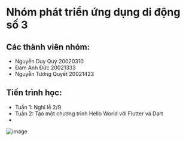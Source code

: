 # Nhóm phát triển ứng dụng di động số 3
## Các thành viên nhóm:
- Nguyễn Duy Quý 20020310
- Đàm Anh Đức 20021333
- Nguyễn Tương Quyết 20021423
## Tiến trình học:
- Tuần 1: Nghỉ lễ 2/9
- Tuần 2: Tạo một chương trình Hello World với Flutter và Dart
- 
![image](https://user-images.githubusercontent.com/80798145/190578477-b3df773d-9a59-4421-88d7-bd95aca2dbfd.png)


